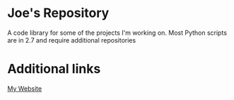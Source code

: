 # Joe's Repository

A code library for some of the projects I'm working on.
Most Python scripts are in 2.7 and require additional repositories

# Additional links
[My Website](joecurran.xyz)
